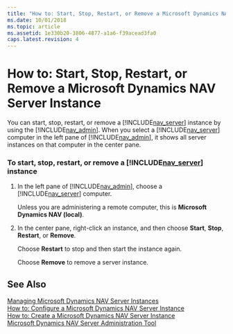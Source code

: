 ```yaml
---
title: "How to: Start, Stop, Restart, or Remove a Microsoft Dynamics NAV Server Instance"
ms.date: 10/01/2018
ms.topic: article
ms.assetid: 1e330b20-3806-4877-a1a6-f39acead3fa0
caps.latest.revision: 4
---
```

# How to: Start, Stop, Restart, or Remove a Microsoft Dynamics NAV Server Instance
You can start, stop, restart, or remove a [!INCLUDE[nav_server](includes/nav_server_md.md)] instance by using the [!INCLUDE[nav_admin](includes/nav_admin_md.md)]. When you select a [!INCLUDE[nav_server](includes/nav_server_md.md)] computer in the left pane of [!INCLUDE[nav_admin](includes/nav_admin_md.md)], it shows all server instances on that computer in the center pane.  
  
### To start, stop, restart, or remove a [!INCLUDE[nav_server](includes/nav_server_md.md)] instance  
  
1.  In the left pane of [!INCLUDE[nav_admin](includes/nav_admin_md.md)], choose a [!INCLUDE[nav_server](includes/nav_server_md.md)] computer.  
  
     Unless you are administering a remote computer, this is **Microsoft Dynamics NAV \(local\)**.  
  
2.  In the center pane, right-click an instance, and then choose **Start**, **Stop**, **Restart**, or **Remove**.  
  
     Choose **Restart** to stop and then start the instance again.  
  
     Choose **Remove** to remove a server instance.  
  
## See Also  
 [Managing Microsoft Dynamics NAV Server Instances](Managing-Microsoft-Dynamics-NAV-Server-Instances.md)   
 [How to: Configure a Microsoft Dynamics NAV Server Instance](How-to--Configure-a-Microsoft-Dynamics-NAV-Server-Instance.md)   
 [How to: Create a Microsoft Dynamics NAV Server Instance](How-to--Create-a-Microsoft-Dynamics-NAV-Server-Instance.md)   
 [Microsoft Dynamics NAV Server Administration Tool](Microsoft-Dynamics-NAV-Server-Administration-Tool.md)
